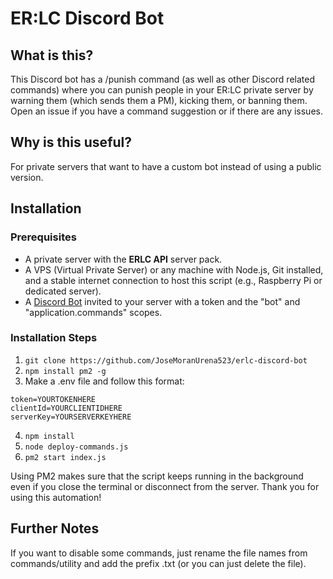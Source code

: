 # ER:LC Discord Bot

## What is this?
This Discord bot has a /punish command (as well as other Discord related commands) where you can punish people in your ER:LC private server by warning them (which sends them a PM), kicking them, or banning them. Open an issue if you have a command suggestion or if there are any issues.

## Why is this useful?
For private servers that want to have a custom bot instead of using a public version.

## Installation
### Prerequisites
- A private server with the **ERLC API** server pack.
- A VPS (Virtual Private Server) or any machine with Node.js, Git installed, and a stable internet connection to host this script (e.g., Raspberry Pi or dedicated server).
- A [Discord Bot](https://discord.com/developers/applications) invited to your server with a token and the "bot" and "application.commands" scopes.

### Installation Steps
1. `git clone https://github.com/JoseMoranUrena523/erlc-discord-bot`
2. `npm install pm2 -g`
3. Make a .env file and follow this format:
```
token=YOURTOKENHERE
clientId=YOURCLIENTIDHERE
serverKey=YOURSERVERKEYHERE
```
4. `npm install`
5. `node deploy-commands.js`
6. `pm2 start index.js`

Using PM2 makes sure that the script keeps running in the background even if you close the terminal or disconnect from the server. Thank you for using this automation!

## Further Notes
If you want to disable some commands, just rename the file names from commands/utility and add the prefix .txt (or you can just delete the file).
